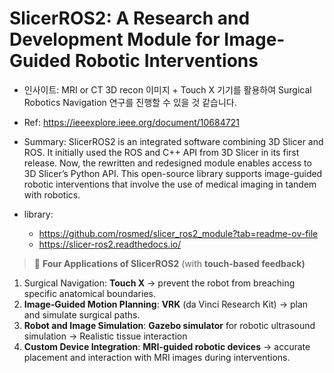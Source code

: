 <h1 id="slicerros2-a-research-and-development-module-for-image-guided-robotic-interventions"><strong>SlicerROS2: A Research and Development Module for Image-Guided Robotic Interventions</strong></h1>
<ul>
<li><p>인사이트: MRI or CT 3D recon 이미지 + Touch X 기기를 활용하여 Surgical Robotics Navigation 연구를 진행할 수 있을 것 같습니다.</p>
</li>
<li><p>Ref: <a href="https://ieeexplore.ieee.org/document/10684721">https://ieeexplore.ieee.org/document/10684721</a></p>
</li>
<li><p>Summary: SlicerROS2 is an integrated software combining 3D Slicer and ROS. It initially used the ROS and C++ API from 3D Slicer in its first release. Now, the rewritten and redesigned module enables access to 3D Slicer’s Python API. This open-source library supports image-guided robotic interventions that involve the use of medical imaging in tandem with robotics.</p>
</li>
<li><p>library:</p>
<ul>
<li><a href="https://github.com/rosmed/slicer_ros2_module?tab=readme-ov-file">https://github.com/rosmed/slicer_ros2_module?tab=readme-ov-file</a></li>
<li><a href="https://slicer-ros2.readthedocs.io/">https://slicer-ros2.readthedocs.io/</a></li>
</ul>
</li>
</ul>
<blockquote>
<p>🚀 <strong>Four Applications of SlicerROS2</strong> (with <strong>touch-based feedback)</strong></p>
</blockquote>
<ol>
<li>Surgical Navigation: <strong>Touch X</strong> → prevent the robot from breaching specific anatomical boundaries.</li>
<li><strong>Image-Guided Motion Planning</strong>: <strong>VRK</strong> (da Vinci Research Kit) → plan and simulate surgical paths. </li>
<li><strong>Robot and Image Simulation</strong>: <strong>Gazebo simulator</strong> for robotic ultrasound simulation → Realistic tissue interaction</li>
<li><strong>Custom Device Integration</strong>: <strong>MRI-guided robotic devices</strong> → accurate placement and interaction with MRI images during interventions.</li>
</ol>
<p><img alt="" src="https://velog.velcdn.com/images/yechxn/post/18bae50e-5be9-4ea8-86af-b78417366bd0/image.png" /></p>